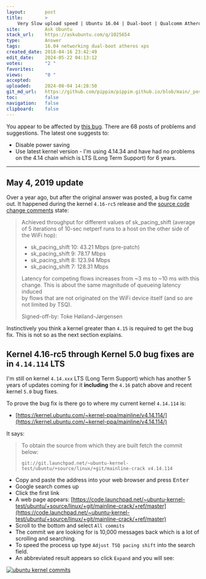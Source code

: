 ```yaml
---
layout:       post
title:        >
    Very Slow upload speed | Ubuntu 16.04 | Dual-boot | Qualcomm Atheros QCA6174 802.11ac Wireless Network Adapter [168c:003e]
site:         Ask Ubuntu
stack_url:    https://askubuntu.com/q/1025654
type:         Answer
tags:         16.04 networking dual-boot atheros xps
created_date: 2018-04-16 23:42:49
edit_date:    2024-05-22 04:13:12
votes:        "2 "
favorites:    
views:        "0 "
accepted:     
uploaded:     2024-08-04 14:28:50
git_md_url:   https://github.com/pippim/pippim.github.io/blob/main/_posts/2018/2018-04-16-Very-Slow-upload-speed-_-Ubuntu-16.04-_-Dual-boot-_-Qualcomm-Atheros-QCA6174-802.11ac-Wireless-Network-Adapter-_168c_003e_.md
toc:          false
navigation:   false
clipboard:    false
---
```


You appear to be affected by [this bug][1]. There are 68 posts of problems and suggestions. The latest one suggests to:

- Disable power saving
- Use latest kernel version - I'm using 4.14.34 and have had no problems on the 4.14 chain which is LTS (Long Term Support) for 6 years.


----------

## May 4, 2019 update

Over a year ago, but after the original answer was posted, a bug fix came out. It happened during the kernel `4.16-rc5` release and the [source code change comments][2] state:

> Achieved throughput for different values of sk_pacing_shift (average  
> of 5 iterations of 10-sec netperf runs to a host on the other side of  
> the WiFi hop):  
>   
> - sk_pacing_shift 10: 43.21 Mbps (pre-patch)  
> - sk_pacing_shift 9:  78.17 Mbps  
> - sk_pacing_shift 8:  123.94 Mbps  
> - sk_pacing_shift 7:  128.31 Mbps  
>   
> Latency for competing flows increases from ~3 ms to ~10 ms with this  
> change. This is about the same magnitude of queueing latency induced  
> by flows that are not originated on the WiFi device itself (and so are  
> not limited by TSQ).   
>   
> Signed-off-by: Toke Høiland-Jørgensen  

Instinctively you think a kernel greater than `4.15` is required to get the bug fix. This is not so as the next section explains.

## Kernel 4.16-rc5 through Kernel 5.0 bug fixes are in `4.14.114` LTS

I'm still on kernel `4.14.xxx` LTS (Long Term Support) which has another 5 years of updates coming for it **including** the `4.16` patch above and recent kernel `5.0` bug fixes.

To prove the bug fix is there go to where my current kernel `4.14.114` is: 

- [https://kernel.ubuntu.com/~kernel-ppa/mainline/v4.14.114/](https://kernel.ubuntu.com/~kernel-ppa/mainline/v4.14.114/)

It says:

> To obtain the source from which they are built fetch the commit below:  
>   
>     git://git.launchpad.net/~ubuntu-kernel-test/ubuntu/+source/linux/+git/mainline-crack v4.14.114  

- Copy and paste the address into your web browser and press <kbd>Enter</kbd>
- Google search comes up
- Click the first link
- A web page appears: [https://code.launchpad.net/~ubuntu-kernel-test/ubuntu/+source/linux/+git/mainline-crack/+ref/master](https://code.launchpad.net/~ubuntu-kernel-test/ubuntu/+source/linux/+git/mainline-crack/+ref/master)
- Scroll to the bottom and select `All commits`
- The commit we are looking for is 10,000 messages back which is a lot of scrolling and searching. 
- To speed the process up type `Adjust TSQ pacing shift` into the search field.
- An abbreviated result appears so click `Expand` and you will see:

[![ubuntu kernel commits][3]][3]


  [1]: https://bugs.launchpad.net/ubuntu/+source/linux/+bug/1670041
  [2]: https://git.kernel.org/pub/scm/linux/kernel/git/torvalds/linux.git/commit/?id=36148c2bbfbe50c50206b6f61d072203c80161e0
  [3]: https://i.sstatic.net/mFcB2.png
